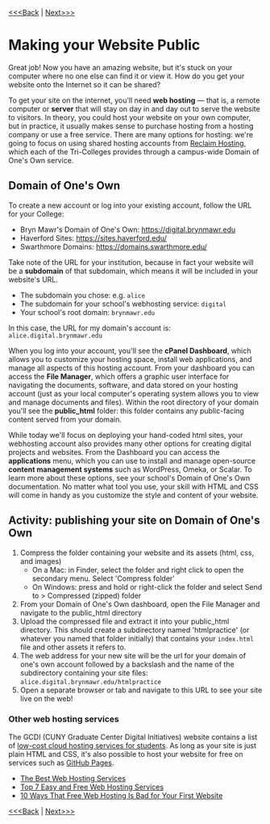 [<<<Back](18-summary.md) | [Next>>>](20-resource.md)

# Making your Website Public

Great job! Now you have an amazing website, but it's stuck on your computer where no one else can find it or view it. How do you get your website onto the Internet so it can be shared?

To get your site on the internet, you'll need **web hosting** — that is, a remote computer or **server** that will stay on day in and day out to serve the website to visitors. In theory, you could host your website on your own computer, but in practice, it usually makes sense to purchase hosting from a hosting company or use a free service. There are many options for hosting: we're going to focus on using shared hosting accounts from [Reclaim Hosting](https://reclaimhosting.com/), which each of the Tri-Colleges provides through a campus-wide Domain of One's Own service.

## Domain of One's Own

To create a new account or log into your existing account, follow the URL for your College: 
- Bryn Mawr's Domain of One's Own: https://digital.brynmawr.edu
- Haverford Sites: https://sites.haverford.edu/
- Swarthmore Domains: https://domains.swarthmore.edu/

Take note of the URL for your institution, because in fact your website will be a **subdomain** of that subdomain, which means it will be included in your website's URL.

- The subdomain you chose: e.g. `alice`
- The subdomain for your school's webhosting service: `digital`
- Your school's root domain: `brynmawr.edu`

In this case, the URL for my domain's account is: `alice.digital.brynmawr.edu`

When you log into your account, you'll see the **cPanel Dashboard**, which allows you to customize your hosting space, install web applications, and manage all aspects of this hosting account. From your dashboard you can access the **File Manager**, which offers a graphic user interface for navigating the documents, software, and data stored on your hosting account (just as your local computer's operating system allows you to view and manage documents and files). Within the root directory of your domain you'll see the **public_html** folder: this folder contains any public-facing content served from your domain.

While today we'll focus on deploying your hand-coded html sites, your webhosting account also provides many other options for creating digital projects and websites. From the Dashboard you can access the **applications** menu, which you can use to install and manage open-source **content management systems** such as WordPress, Omeka, or Scalar. To learn more about these options, see your school's Domain of One's Own documentation. No matter what tool you use, your skill with HTML and CSS will come in handy as you customize the style and content of your website.

## Activity: publishing your site on Domain of One's Own

1. Compress the folder containing your website and its assets (html, css, and images)
   - On a Mac: in Finder, select the folder and right click to open the secondary menu. Select 'Compress folder'
   - On Windows: press and hold or right-click the folder and select Send to > Compressed (zipped) folder
2. From your Domain of One's Own dashboard, open the File Manager and navigate to the public_html directory
3. Upload the compressed file and extract it into your public_html directory. This should create a subdirectory named 'htmlpractice' (or whatever you named that folder initially) that contains your `index.html` file and other assets it refers to.
4. The web address for your new site will be the url for your domain of one's own account followed by a backslash and the name of the subdirectory containing your site files:  `alice.digital.brynmawr.edu/htmlpractice` 
5. Open a separate browser or tab and navigate to this URL to see your site live on the web!

### Other web hosting services

The GCDI (CUNY Graduate Center Digital Initiatives) website contains a list of [low-cost cloud hosting services for students](https://gcdi.commons.gc.cuny.edu/digital-resource-guide/#cloud). As long as your site is just plain HTML and CSS, it's also possible to host your website for free on services such as [GitHub Pages](https://pages.github.com/).

- [The Best Web Hosting Services](https://www.makeuseof.com/tag/best-web-hosting-services/)
- [Top 7 Easy and Free Web Hosting Services](https://www.makeuseof.com/tag/top-7-easy-and-free-web-hosting-services/)
- [10 Ways That Free Web Hosting Is Bad for Your First Website](https://www.makeuseof.com/tag/free-web-hosting-is-bad/)

[<<<Back](18-summary.md) | [Next>>>](20-resource.md)
